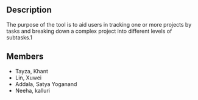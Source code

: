 ## Description

The purpose of the tool is to aid users in tracking one or more projects by tasks and breaking down a complex project into different levels of subtasks.1

## Members

- Tayza, Khant
- Lin, Xuwei
- Addala, Satya Yoganand
- Neeha, kalluri
